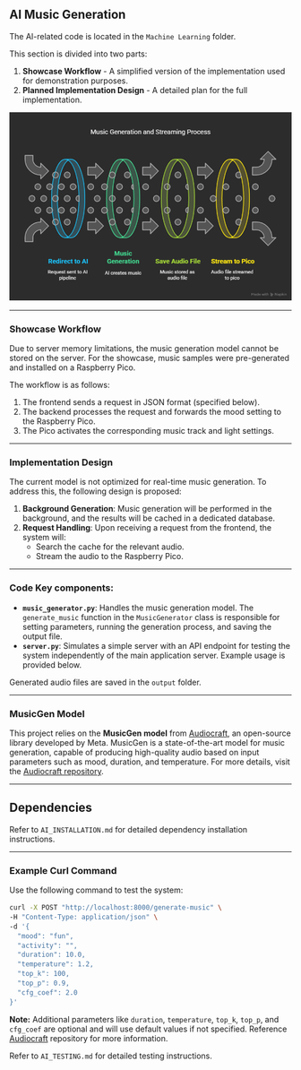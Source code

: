 ## AI Music Generation

The AI-related code is located in the `Machine Learning` folder.

This section is divided into two parts: 
1. **Showcase Workflow** - A simplified version of the implementation used for demonstration purposes.
2. **Planned Implementation Design** - A detailed plan for the full implementation.

![Architecture Diagram](assets/Smart%20Environment%20Architecture%20Diagram%20-%20visual%20selection%20(2).png)

---

### Showcase Workflow

Due to server memory limitations, the music generation model cannot be stored on the server. For the showcase, music samples were pre-generated and installed on a Raspberry Pico. 

The workflow is as follows:
1. The frontend sends a request in JSON format (specified below).
2. The backend processes the request and forwards the mood setting to the Raspberry Pico.
3. The Pico activates the corresponding music track and light settings.

---

### Implementation Design

The current model is not optimized for real-time music generation. To address this, the following design is proposed:
1. **Background Generation**: Music generation will be performed in the background, and the results will be cached in a dedicated database.
2. **Request Handling**: Upon receiving a request from the frontend, the system will:
   - Search the cache for the relevant audio.
   - Stream the audio to the Raspberry Pico.

---

### Code Key components:
- **`music_generator.py`**: Handles the music generation model. The `generate_music` function in the `MusicGenerator` class is responsible for setting parameters, running the generation process, and saving the output file.
- **`server.py`**: Simulates a simple server with an API endpoint for testing the system independently of the main application server. Example usage is provided below.

Generated audio files are saved in the `output` folder.


---

### MusicGen Model

This project relies on the **MusicGen model** from [Audiocraft](https://github.com/facebookresearch/audiocraft), an open-source library developed by Meta. MusicGen is a state-of-the-art model for music generation, capable of producing high-quality audio based on input parameters such as mood, duration, and temperature. For more details, visit the [Audiocraft repository](https://github.com/facebookresearch/audiocraft).

---

## Dependencies

Refer to `AI_INSTALLATION.md` for detailed dependency installation instructions.

---

### Example Curl Command

Use the following command to test the system:

```bash
curl -X POST "http://localhost:8000/generate-music" \
-H "Content-Type: application/json" \
-d '{
  "mood": "fun",
  "activity": "",
  "duration": 10.0,
  "temperature": 1.2,
  "top_k": 100,
  "top_p": 0.9,
  "cfg_coef": 2.0
}'
```

**Note:** Additional parameters like `duration`, `temperature`, `top_k`, `top_p`, and `cfg_coef` are optional and will use default values if not specified. Reference [Audiocraft](https://github.com/facebookresearch/audiocraft) repository for more information.

Refer to `AI_TESTING.md` for detailed testing instructions.